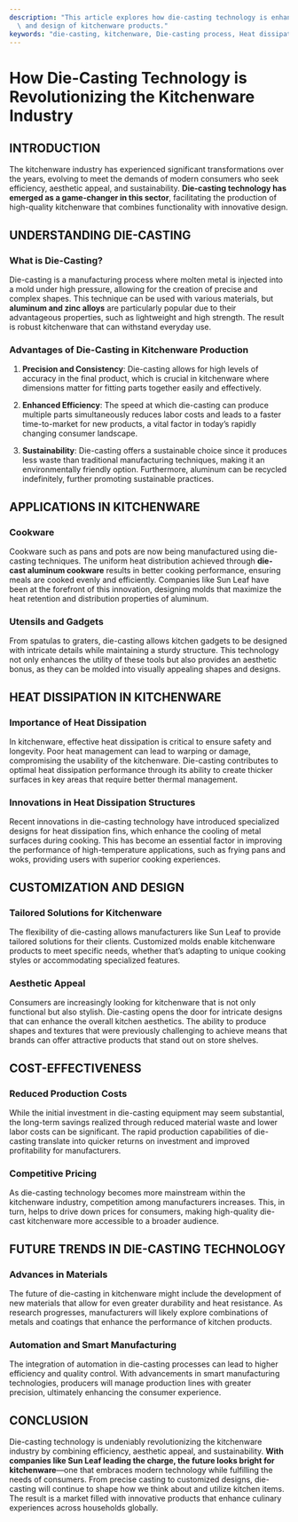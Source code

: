 ```yaml
---
description: "This article explores how die-casting technology is enhancing the efficiency, durability,\
  \ and design of kitchenware products."
keywords: "die-casting, kitchenware, Die-casting process, Heat dissipation performance"
---
```

# How Die-Casting Technology is Revolutionizing the Kitchenware Industry

## INTRODUCTION

The kitchenware industry has experienced significant transformations over the years, evolving to meet the demands of modern consumers who seek efficiency, aesthetic appeal, and sustainability. **Die-casting technology has emerged as a game-changer in this sector**, facilitating the production of high-quality kitchenware that combines functionality with innovative design.

## UNDERSTANDING DIE-CASTING

### What is Die-Casting?

Die-casting is a manufacturing process where molten metal is injected into a mold under high pressure, allowing for the creation of precise and complex shapes. This technique can be used with various materials, but **aluminum and zinc alloys** are particularly popular due to their advantageous properties, such as lightweight and high strength. The result is robust kitchenware that can withstand everyday use.

### Advantages of Die-Casting in Kitchenware Production

1. **Precision and Consistency**: Die-casting allows for high levels of accuracy in the final product, which is crucial in kitchenware where dimensions matter for fitting parts together easily and effectively. 

2. **Enhanced Efficiency**: The speed at which die-casting can produce multiple parts simultaneously reduces labor costs and leads to a faster time-to-market for new products, a vital factor in today’s rapidly changing consumer landscape. 

3. **Sustainability**: Die-casting offers a sustainable choice since it produces less waste than traditional manufacturing techniques, making it an environmentally friendly option. Furthermore, aluminum can be recycled indefinitely, further promoting sustainable practices.

## APPLICATIONS IN KITCHENWARE

### Cookware

Cookware such as pans and pots are now being manufactured using die-casting techniques. The uniform heat distribution achieved through **die-cast aluminum cookware** results in better cooking performance, ensuring meals are cooked evenly and efficiently. Companies like Sun Leaf have been at the forefront of this innovation, designing molds that maximize the heat retention and distribution properties of aluminum.

### Utensils and Gadgets

From spatulas to graters, die-casting allows kitchen gadgets to be designed with intricate details while maintaining a sturdy structure. This technology not only enhances the utility of these tools but also provides an aesthetic bonus, as they can be molded into visually appealing shapes and designs.

## HEAT DISSIPATION IN KITCHENWARE

### Importance of Heat Dissipation

In kitchenware, effective heat dissipation is critical to ensure safety and longevity. Poor heat management can lead to warping or damage, compromising the usability of the kitchenware. Die-casting contributes to optimal heat dissipation performance through its ability to create thicker surfaces in key areas that require better thermal management.

### Innovations in Heat Dissipation Structures

Recent innovations in die-casting technology have introduced specialized designs for heat dissipation fins, which enhance the cooling of metal surfaces during cooking. This has become an essential factor in improving the performance of high-temperature applications, such as frying pans and woks, providing users with superior cooking experiences.

## CUSTOMIZATION AND DESIGN

### Tailored Solutions for Kitchenware

The flexibility of die-casting allows manufacturers like Sun Leaf to provide tailored solutions for their clients. Customized molds enable kitchenware products to meet specific needs, whether that’s adapting to unique cooking styles or accommodating specialized features.

### Aesthetic Appeal

Consumers are increasingly looking for kitchenware that is not only functional but also stylish. Die-casting opens the door for intricate designs that can enhance the overall kitchen aesthetics. The ability to produce shapes and textures that were previously challenging to achieve means that brands can offer attractive products that stand out on store shelves.

## COST-EFFECTIVENESS

### Reduced Production Costs

While the initial investment in die-casting equipment may seem substantial, the long-term savings realized through reduced material waste and lower labor costs can be significant. The rapid production capabilities of die-casting translate into quicker returns on investment and improved profitability for manufacturers.

### Competitive Pricing

As die-casting technology becomes more mainstream within the kitchenware industry, competition among manufacturers increases. This, in turn, helps to drive down prices for consumers, making high-quality die-cast kitchenware more accessible to a broader audience.

## FUTURE TRENDS IN DIE-CASTING TECHNOLOGY

### Advances in Materials

The future of die-casting in kitchenware might include the development of new materials that allow for even greater durability and heat resistance. As research progresses, manufacturers will likely explore combinations of metals and coatings that enhance the performance of kitchen products.

### Automation and Smart Manufacturing

The integration of automation in die-casting processes can lead to higher efficiency and quality control. With advancements in smart manufacturing technologies, producers will manage production lines with greater precision, ultimately enhancing the consumer experience.

## CONCLUSION

Die-casting technology is undeniably revolutionizing the kitchenware industry by combining efficiency, aesthetic appeal, and sustainability. **With companies like Sun Leaf leading the charge, the future looks bright for kitchenware**—one that embraces modern technology while fulfilling the needs of consumers. From precise casting to customized designs, die-casting will continue to shape how we think about and utilize kitchen items. The result is a market filled with innovative products that enhance culinary experiences across households globally.
